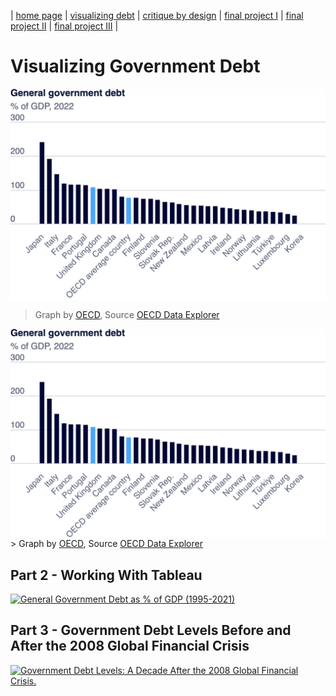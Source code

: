 | [home page](https://saylibhavsar.github.io/Data-Visualization-Projects/) | [visualizing debt](visualizing-government-debt.md) | [critique by design](critique-by-design.md) | [final project I](final-project-part-one.md) | [final project II](final-project-part-two.md) | [final project III](final-project-part-three.md) |

# Visualizing Government Debt

![Government-Debt OECD](Images/government-debt.png)
> Graph by <a href="https://www.oecd.org/en/data/indicators/general-government-debt.html">OECD</a>, Source <a href="https://data-explorer.oecd.org/vis?lc=en&ac=false&tm=DF_GOV_PF_YU&pg=0&snb=1&vw=tb&df[ds]=dsDisseminateFinalDMZ&df[id]=DSD_GOV%40DF_GOV_PF_YU&df[ag]=OECD.GOV.GIP&df[vs]=&pd=2007%2C&dq=A.AUT.....&to[TIME_PERIOD]=false">OECD Data Explorer</a>

<img src="Images/government-debt.png" alt="Government Debt OECD" width="700" align="center"/>
> Graph by <a href="https://www.oecd.org/en/data/indicators/general-government-debt.html">OECD</a>, Source <a href="https://data-explorer.oecd.org/vis?lc=en&ac=false&tm=DF_GOV_PF_YU&pg=0&snb=1&vw=tb&df[ds]=dsDisseminateFinalDMZ&df[id]=DSD_GOV%40DF_GOV_PF_YU&df[ag]=OECD.GOV.GIP&df[vs]=&pd=2007%2C&dq=A.AUT.....&to[TIME_PERIOD]=false">OECD Data Explorer</a>

## Part 2 - Working With Tableau

<div class='tableauPlaceholder' id='viz1725890341776' style='position: relative'><noscript><a href='#'><img alt='General Government Debt as % of GDP (1995-2021) ' src='https:&#47;&#47;public.tableau.com&#47;static&#47;images&#47;Go&#47;Government_Debt_Part2&#47;Sheet1&#47;1_rss.png' style='border: none' /></a></noscript><object class='tableauViz'  style='display:none;'><param name='host_url' value='https%3A%2F%2Fpublic.tableau.com%2F' /> <param name='embed_code_version' value='3' /> <param name='site_root' value='' /><param name='name' value='Government_Debt_Part2&#47;Sheet1' /><param name='tabs' value='no' /><param name='toolbar' value='yes' /><param name='static_image' value='https:&#47;&#47;public.tableau.com&#47;static&#47;images&#47;Go&#47;Government_Debt_Part2&#47;Sheet1&#47;1.png' /> <param name='animate_transition' value='yes' /><param name='display_static_image' value='yes' /><param name='display_spinner' value='yes' /><param name='display_overlay' value='yes' /><param name='display_count' value='yes' /><param name='language' value='en-US' /></object></div>                <script type='text/javascript'>
var divElement = document.getElementById('viz1725890341776');
var vizElement = divElement.getElementsByTagName('object')[0];
vizElement.style.width='100%';vizElement.style.height=(divElement.offsetWidth*0.75)+'px';
var scriptElement = document.createElement('script');
scriptElement.src = 'https://public.tableau.com/javascripts/api/viz_v1.js';
vizElement.parentNode.insertBefore(scriptElement, vizElement);
</script>

## Part 3 - Government Debt Levels Before and After the 2008 Global Financial Crisis

<div class='tableauPlaceholder' id='viz1725891139055' style='position: relative'><noscript><a href='#'><img alt='Government Debt Levels: A Decade After the 2008 Global Financial Crisis. ' src='https:&#47;&#47;public.tableau.com&#47;static&#47;images&#47;Go&#47;Government_Debt_Part3&#47;Sheet2&#47;1_rss.png' style='border: none' /></a></noscript><object class='tableauViz'  style='display:none;'><param name='host_url' value='https%3A%2F%2Fpublic.tableau.com%2F' /> <param name='embed_code_version' value='3' /> <param name='site_root' value='' /><param name='name' value='Government_Debt_Part3&#47;Sheet2' /><param name='tabs' value='no' /><param name='toolbar' value='yes' /><param name='static_image' value='https:&#47;&#47;public.tableau.com&#47;static&#47;images&#47;Go&#47;Government_Debt_Part3&#47;Sheet2&#47;1.png' /> <param name='animate_transition' value='yes' /><param name='display_static_image' value='yes' /><param name='display_spinner' value='yes' /><param name='display_overlay' value='yes' /><param name='display_count' value='yes' /><param name='language' value='en-US' /></object></div>                <script type='text/javascript'>
var divElement = document.getElementById('viz1725891139055');
var vizElement = divElement.getElementsByTagName('object')[0];
vizElement.style.width='100%';vizElement.style.height=(divElement.offsetWidth*0.75)+'px';
var scriptElement = document.createElement('script');
scriptElement.src = 'https://public.tableau.com/javascripts/api/viz_v1.js';
vizElement.parentNode.insertBefore(scriptElement, vizElement);
</script>

